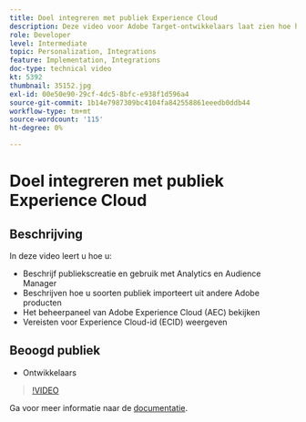 ```yaml
---
title: Doel integreren met publiek Experience Cloud
description: Deze video voor Adobe Target-ontwikkelaars laat zien hoe het publiek is gemaakt met Analytics en Audience Manager. Ontwikkelaars die deze video bekijken, kunnen soorten publiek importeren uit andere producten van de Adobe, vertrouwd raken met het beheerdeelvenster van Adobe Experience Cloud (AEC) en de vereisten voor de Experience Cloud-id (ECID) vermelden.
role: Developer
level: Intermediate
topic: Personalization, Integrations
feature: Implementation, Integrations
doc-type: technical video
kt: 5392
thumbnail: 35152.jpg
exl-id: 00e50e90-29cf-4dc5-8bfc-e938f1d596a4
source-git-commit: 1b14e7987309bc4104fa842558861eeedb0ddb44
workflow-type: tm+mt
source-wordcount: '115'
ht-degree: 0%

---
```


# Doel integreren met publiek Experience Cloud

## Beschrijving

In deze video leert u hoe u:

* Beschrijf publiekscreatie en gebruik met Analytics en Audience Manager
* Beschrijven hoe u soorten publiek importeert uit andere Adobe producten
* Het beheerpaneel van Adobe Experience Cloud (AEC) bekijken
* Vereisten voor Experience Cloud-id (ECID) weergeven

## Beoogd publiek

* Ontwikkelaars

>[!VIDEO](https://video.tv.adobe.com/v/35152/?quality=12)

Ga voor meer informatie naar de [documentatie](https://experienceleague.adobe.com/docs/target/using/integrate/mmp.html?lang=en).
